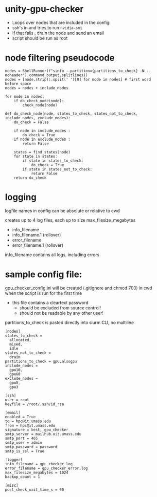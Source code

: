 # unity-gpu-checker
* Loops over nodes that are included in the config
* ssh's in and tries to run `nvidia-smi`
* If that fails , drain the node and send an email
* script should be run as root

# node filtering pseudocode
```
nodes = ShellRunner(f"sinfo --partition={partitions_to_check} -N --noheader").command_output.splitlines()
nodes = [node.strip().split(' ')[0] for node in nodes] # first word before space
nodes = nodes + include_nodes

for node in nodes:
    if do_check_node(node):
        check_node(node)

def do_check_node(node, states_to_check, states_not_to_check, include_nodes, exclude_nodes):
    do_check = False
    
    if node in include_nodes : 
        do_check = True
    if node in exclude_nodes :
        return False

    states = find_states(node)
    for state in states:
        if state in states_to_check:
            do_check = True
        if state in states_not_to_check:
            return False
    return do_check
```

# logging
logfile names in config can be absolute or relative to cwd

creates up to 4 log files, each up to size max_filesize_megabytes
  * info_filename
  * info_filename.1 (rollover)
  * error_filename
  * error_filename.1 (rollover)

info_filename contains all logs, including errors

# sample config file:
gpu_checker_config.ini will be created (.gitignore and chmod 700) in cwd when the script is run for the first time
* this file contains a cleartext password
  * should be excluded from source control!
  * should not be readable by any other user!

partitions_to_check is pasted directly into slurm CLI, no multiline

```
[nodes]
states_to_check = 
  allocated,
  mixed,
  idle
states_not_to_check = 
  drain
partitions_to_check = gpu,alsogpu
include_nodes = 
  gpu10,
  gpu68
exclude_nodes =
  gpu8,
  gpu3

[ssh]
user = root
keyfile = /root/.ssh/id_rsa

[email]
enabled = True
to = hpc@it.umass.edu
from = hpc@it.umass.edu
signature = best, gpu_checker
smtp_server = mailhub.oit.umass.edu
smtp_port = 465
smtp_user = admin
smtp_password = password
smtp_is_ssl = True

[logger]
info_filename = gpu_checker.log
error_filename = gpu_checker_error.log
max_filesize_megabytes = 1024
backup_count = 1

[misc]
post_check_wait_time_s = 60

```
